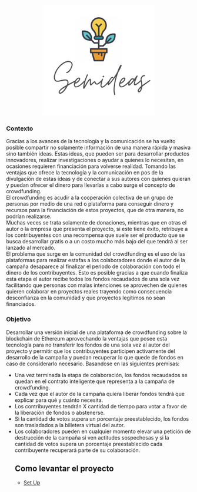 <p style="text-align:center" aling="center"><img src="client/public/logo.png" width="300" height="300" /></p>


<h3> Contexto </h3>
<p> Gracias a los avances de la tecnología y la comunicación se ha vuelto posible compartir no solamente información de una manera rápida y masiva sino también ideas. Estas ideas, que pueden ser para desarrollar productos innovadores, realizar investigaciones o ayudar a quienes lo necesitan, en ocasiones requieren financiación para volverse realidad. Tomando las ventajas que ofrece la tecnología y la comunicación en pos de la divulgación de estas ideas y de conectar a sus autores con quienes quieran y puedan ofrecer el dinero para llevarlas a cabo surge el concepto de crowdfunding.
<br>
El crowdfunding es acudir a la cooperación colectiva de un grupo de personas por medio de una red o plataforma para conseguir dinero y recursos para la financiación de estos proyectos, que de otra manera, no podrían realizarse. 
<br>
Muchas veces se trata solamente de donaciones, mientras que en otras el autor o la empresa que presenta el proyecto, si este tiene éxito, retribuye a los contribuyentes con una recompensa que suele ser el producto que se busca desarrollar gratis o a un costo mucho más bajo del que tendrá al ser lanzado al mercado.
<br>
El problema que surge en la comunidad del crowdfunding es el uso de las plataformas para realizar estafas a los colaboradores donde el autor de la campaña desaparece al finalizar el periodo de colaboración con todo el dinero de los contribuyentes. Esto es posible gracias a que cuando finaliza esta etapa el autor recibe todos los fondos recaudados de una sola vez facilitando que personas con malas intenciones se aprovechen de quienes quieren colaborar en proyectos reales trayendo como consecuencia desconfianza en la comunidad y que proyectos legítimos no sean financiados.
</p>

<h3> Objetivo </h3>
<p> Desarrollar una versión inicial de una plataforma de crowdfunding sobre la blockchain de Ethereum aprovechando la ventajas que posee esta tecnología para no transferir los fondos de una sola vez al autor del proyecto y permitir que los contribuyentes participen activamente del desarrollo de la campaña y puedan recuperar lo que quede de fondos en caso de considerarlo necesario. Basandose en las siguientes premisas: <br>

<ul>
  <li> Una vez terminada la etapa de colaboración, los fondos recaudados se quedan en el contrato inteligente que representa a la campaña de crowdfunding.</li>
  <li> Cada vez que el autor de la campaña quiera liberar fondos tendrá que explicar para qué y cuánto necesita. </li>
  <li> Los contribuyentes tendrán X cantidad de tiempo para votar a favor de la liberación de fondos o abstenerse. </li>
  <li> Si la cantidad de votos supera un porcentaje preestablecido, los fondos son trasladados a la billetera virtual del autor.</li>
  <li> Los colaboradores pueden en cualquier momento elevar una petición de destrucción de la campaña si ven actitudes sospechosas y si la cantidad de votos supera un porcentaje preestablecido cada contribuyente recuperará parte de su colaboración.</li>

</p>

<h2> Como levantar el proyecto </h2>

* [Set Up](https://github.com/tatianamolinari/semideas-crowdfunding/wiki/Set-Up)
